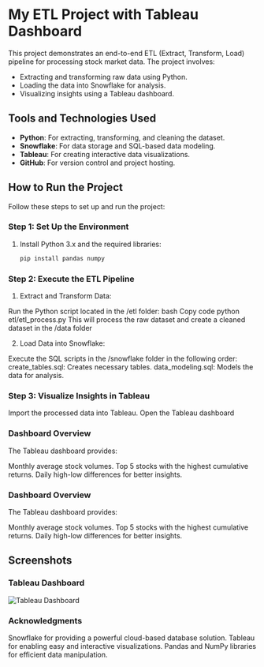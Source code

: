 # My ETL Project with Tableau Dashboard

This project demonstrates an end-to-end ETL (Extract, Transform, Load) pipeline for processing stock market data. The project involves:
- Extracting and transforming raw data using Python.
- Loading the data into Snowflake for analysis.
- Visualizing insights using a Tableau dashboard.

## Tools and Technologies Used
- **Python**: For extracting, transforming, and cleaning the dataset.
- **Snowflake**: For data storage and SQL-based data modeling.
- **Tableau**: For creating interactive data visualizations.
- **GitHub**: For version control and project hosting.

## How to Run the Project
Follow these steps to set up and run the project:

### Step 1: Set Up the Environment
1. Install Python 3.x and the required libraries:
   ```bash
   pip install pandas numpy

### Step 2: Execute the ETL Pipeline
1. Extract and Transform Data:

Run the Python script located in the /etl folder:
bash
Copy code
python etl/etl_process.py
This will process the raw dataset and create a cleaned dataset in the /data folder

2. Load Data into Snowflake:

Execute the SQL scripts in the /snowflake folder in the following order:
create_tables.sql: Creates necessary tables.
data_modeling.sql: Models the data for analysis.

### Step 3: Visualize Insights in Tableau
Import the processed data into Tableau.
Open the Tableau dashboard

### Dashboard Overview
The Tableau dashboard provides:

Monthly average stock volumes.
Top 5 stocks with the highest cumulative returns.
Daily high-low differences for better insights.

### Dashboard Overview
The Tableau dashboard provides:

Monthly average stock volumes.
Top 5 stocks with the highest cumulative returns.
Daily high-low differences for better insights.

## Screenshots
### Tableau Dashboard
![Tableau Dashboard](./dashboard_stocks_page-0001.jpg)


### Acknowledgments
Snowflake for providing a powerful cloud-based database solution.
Tableau for enabling easy and interactive visualizations.
Pandas and NumPy libraries for efficient data manipulation.
